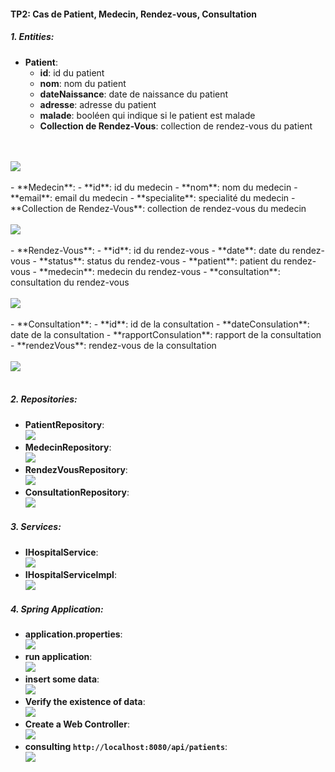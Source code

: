 #### TP2: Cas de Patient, Medecin, Rendez-vous, Consultation

##### 1. Entities:

- **Patient**:
    - **id**: id du patient
    - **nom**: nom du patient
    - **dateNaissance**: date de naissance du patient
    - **adresse**: adresse du patient
    - **malade**: booléen qui indique si le patient est malade
    - **Collection de Rendez-Vous**: collection de rendez-vous du patient
<br>
<br>
<img src="screenshoots/Patient-entity.png">
<br>
<br>
- **Medecin**:
    - **id**: id du medecin
    - **nom**: nom du medecin
    - **email**: email du medecin
    - **specialite**: specialité du medecin
    - **Collection de Rendez-Vous**: collection de rendez-vous du medecin
<br>
<br>
<img src="screenshoots/Medecin-entity.png">
<br>
<br>
- **Rendez-Vous**:
    - **id**: id du rendez-vous
    - **date**: date du rendez-vous
    - **status**: status du rendez-vous
    - **patient**: patient du rendez-vous
    - **medecin**: medecin du rendez-vous
    - **consultation**: consultation du rendez-vous
<br>
<br>
<img src="screenshoots/RendezVous-entity.png">
<br>
<br>
- **Consultation**:
    - **id**: id de la consultation
    - **dateConsulation**: date de la consultation
    - **rapportConsulation**: rapport de la consultation
    - **rendezVous**: rendez-vous de la consultation
<br>
<br>
<img src="screenshoots/Consultation-entity.png">
<br>
<br>

##### 2. Repositories:
- **PatientRepository**:
    <br>
    <img src="screenshoots/Patient-repo.png">
    <br>
- **MedecinRepository**:
    <br>
    <img src="screenshoots/Medecin-repo.png">
    <br>
- **RendezVousRepository**:
    <br>
    <img src="screenshoots/RendezVous-repo.png">
    <br>
- **ConsultationRepository**:
    <br>
    <img src="screenshoots/Consultation-repo.png">
    <br>

##### 3. Services:
- **IHospitalService**:
    <br>
    <img src="screenshoots/IHospitalService.png">
    <br>
- **IHospitalServiceImpl**:
    <br>
    <img src="screenshoots/IHospitalServiceImpl.png">
    <br>

##### 4. Spring Application:
- **application.properties**:
    <br>
    <img src="screenshoots/application.properties.png">
    <br>
- **run application**:
    <br>
    <img src="screenshoots/run-application.png">
    <br>
- **insert some data**:
    <br>
    <img src="screenshoots/insert-data.png">
    <br>
- **Verify the existence of data**:
    <br>
    <img src="screenshoots/inserted-data-verification.png">
    <br>
- **Create a Web Controller**:
    <br>
    <img src="screenshoots/create-controller.png">
    <br>
- **consulting `http://localhost:8080/api/patients`**:
    <br>
    <img src="screenshoots/result.png">
    <br>
